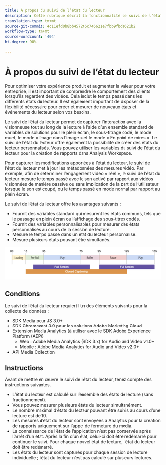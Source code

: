 ```yaml
---
title: À propos du suivi de l’état du lecteur
description: Cette rubrique décrit la fonctionnalité de suivi de l’état du lecteur, y compris les exigences et les directives relatives à la mise en œuvre et à la création de rapports portant sur les états du lecteur.
translation-type: tm+mt
source-git-commit: 4c11efd0b8bb457246c746621e7fbb9fbda621b2
workflow-type: tm+mt
source-wordcount: '404'
ht-degree: 98%

---
```



# À propos du suivi de l’état du lecteur

Pour optimiser votre expérience produit et augmenter la valeur pour votre entreprise, il est important de comprendre le comportement des clients lorsqu’ils regardent des vidéos. Cela inclut le temps passé dans les différents états du lecteur.  Il est également important de disposer de la flexibilité nécessaire pour créer et mesurer de nouveaux états et événements du lecteur selon vos besoins.

Le suivi de l’état du lecteur permet de capturer l’interaction avec la visionneuse tout au long de la lecture à l’aide d’un ensemble standard de variables de solutions pour le plein écran, le sous-titrage codé, le mode muet, le mode « Image dans l’Image » et le mode « En point de mires ».  Le suivi de l’état du lecteur offre également la possibilité de créer des états du lecteur personnalisés. Vous pouvez utiliser les variables du suivi de l’état du lecteur pour la création de rapports dans Analysis Workspace.

Pour capturer les modifications apportées à l’état du lecteur, le suivi de l’état du lecteur met à jour les métadonnées des mesures vidéo. Par exemple, afin de déterminer l’engagement vidéo « réel », le suivi de l’état du lecteur mesure le temps passé avec le son activé par rapport aux vidéos visionnées de manière passive ou sans implication de la part de l’utilisateur lorsque le son est coupé, ou le temps passé en mode normal par rapport au plein écran.

Le suivi de l’état du lecteur offre les avantages suivants :

* Fournit des variables standard qui mesurent les états communs, tels que le passage en plein écran ou l’affichage des sous-titres codés.
* Fournit des variables personnalisables pour mesurer des états personnalisés au cours de la session de lecture.
* Mesure le temps passé dans un état du lecteur personnalisé.
* Mesure plusieurs états pouvant être simultanés.

![Suivi de l’état du lecteur](assets/player_state_tracking.png)

## Conditions

Le suivi de l’état du lecteur requiert l’un des éléments suivants pour la collecte de données :
* SDK Media pour JS 3.0+
* SDK Chromecast 3.0 pour les solutions Adobe Marketing Cloud
* Extension Media Analytics (à utiliser avec le SDK Adobe Experience Platform (AEP))
   * Web : Adobe Media Analytics (SDK 3.x) for Audio and Video v1.0+
   * Mobile : Adobe Media Analytics for Audio and Video v2.0+
* API Media Collection

## Instructions

Avant de mettre en œuvre le suivi de l’état du lecteur, tenez compte des instructions suivantes.

* L’état du lecteur est calculé sur l’ensemble des états de lecture (sans fractionnement).
* Vous pouvez mesurer plusieurs états du lecteur simultanément.
* Le nombre maximal d’états du lecteur pouvant être suivis au cours d’une lecture est de 10.
* Les mesures d’état du lecteur sont envoyées à Analytics pour la création de rapports uniquement sur l’appel de fermeture du média.
* La connaissance de l’état de l’application n’est pas conservée après l’arrêt d’un état. Après la fin d’un état, celui-ci doit être redémarré pour continuer le suivi. Pour chaque nouvel état de lecture, l’état du lecteur doit être redémarré.
* Les états du lecteur sont capturés pour chaque session de lecture individuelle ; l’état du lecteur n’est pas calculé sur plusieurs lectures.
